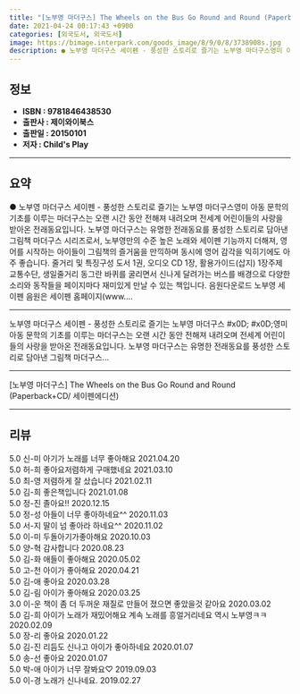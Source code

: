 ```yaml
---
title: "[노부영 마더구스] The Wheels on the Bus Go Round and Round (Paperback+CD/ 세이펜에디션)"
date: 2021-04-24 00:17:43 +0900
categories: [외국도서, 외국도서]
image: https://bimage.interpark.com/goods_image/8/9/0/8/3738908s.jpg
description: ● 노부영 마더구스 세이펜 - 풍성한 스토리로 즐기는 노부영 마더구스영미 아동 문학의 기초를 이루는 마더구스는 오랜 시간 동안 전해져 내려오며 전세계 어린이들의 사랑을 받아온 전래동요입니다. 노부영 마더구스는 유명한 전래동요를 풍성한 스토리로 담아낸 그림책 마더구스 시리즈로서, 노부영
---
```


## **정보**

- **ISBN : 9781846438530**
- **출판사 : 제이와이북스**
- **출판일 : 20150101**
- **저자 : Child's Play**

------



## **요약**

●  노부영 마더구스 세이펜 - 풍성한 스토리로 즐기는 노부영 마더구스영미 아동 문학의 기초를 이루는 마더구스는 오랜 시간 동안 전해져 내려오며 전세계 어린이들의 사랑을 받아온 전래동요입니다. 노부영 마더구스는 유명한 전래동요를 풍성한 스토리로 담아낸 그림책 마더구스 시리즈로서, 노부영만의 수준 높은 노래와 세이펜 기능까지 더해져, 영어를 시작하는 아이들이 그림책의 즐거움을 만끽하며 동시에 영어 감각을 익히기에도 아주 좋습니다. 줄거리 및 특징구성 도서 1권, 오디오 CD 1장, 활용가이드(삽지) 1장주제 교통수단, 생일줄거리 동그란 바퀴를 굴리면서 신나게 달려가는 버스를 배경으로 다양한 소리와 동작들을 페이지마다 재미있게 만날 수 있는 책입니다. 음원다운로드 노부영 세이펜 음원은 세이펜 홈페이지(www....

------

노부영 마더구스 세이펜 - 풍성한 스토리로 즐기는 노부영 마더구스 #x0D; #x0D;영미 아동 문학의 기초를 이루는 마더구스는 오랜 시간 동안 전해져 내려오며 전세계 어린이들의 사랑을 받아온 전래동요입니다. 노부영 마더구스는 유명한 전래동요를 풍성한 스토리로 담아낸 그림책 마더구스... 

------


[노부영 마더구스] The Wheels on the Bus Go Round and Round (Paperback+CD/ 세이펜에디션) 

------


## **리뷰** 

5.0 신-미 아기가 노래를 너무 좋아해요 2021.04.20 <br/>5.0 허-희 좋아요저렴하게 구매했네요 2021.03.10 <br/>5.0 최-영 저렴하게 잘 샀습니다  2021.02.11 <br/>5.0 김-희 좋은책입니다 2021.01.08 <br/>5.0 정-진 졸아요!! 2020.12.15 <br/>5.0 정-성 아들이 너무 좋아하네요^^ 2020.11.03 <br/>5.0 서-지 딸이 넘 좋아라 하네요^^ 2020.11.02 <br/>5.0 이-미 두돌아기가좋아해요 2020.10.03 <br/>5.0 양-혁 감사합니다 2020.08.23 <br/>5.0 김-화 애들이 좋아해요 2020.05.02 <br/>5.0 고-천 아이가 좋아해요 2020.04.21 <br/>5.0 김-애 좋아요 2020.03.28 <br/>5.0 김-림 아이가 좋아해요 2020.03.25 <br/>3.0 이-운 책이 좀 더 두꺼운 재질로 만들어 졌으면 좋았을것 같아요 2020.03.02 <br/>5.0 김-희 아이가 노래가 재밌어해요 계속 노래를 흥얼거리네요
역시 노부영ㅋㅋ 2020.02.09 <br/>5.0 장-리 좋아요 2020.01.22 <br/>5.0 김-진 리듬도 신나고 아이가 좋아하네요 2020.01.07 <br/>5.0 송-선 좋아요 2020.01.07 <br/>5.0 박-애 아이가 너무 잘봐요♡ 2019.09.03 <br/>5.0 이-경 노래가 신나네요. 2019.02.27 <br/>